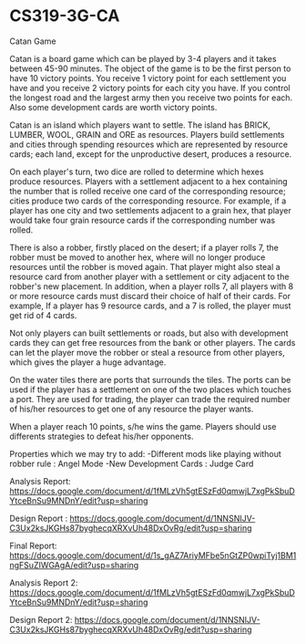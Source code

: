 # CS319-3G-CA
Catan Game

Catan is a board game which can be played by 3-4 players and it takes between 45-90 minutes. 
The object of the game is to be the first person to have 10 victory points. You receive 1 victory point for each settlement you have and you receive 2 victory points for each city you have. If you control the longest road and the largest army then you receive two points for each. Also some development cards are worth victory points. 

Catan is an island which players want to settle. The island has BRICK, LUMBER, WOOL, GRAIN and ORE as resources. Players build settlements and cities through spending resources which are represented by resource cards; each land, except for the unproductive desert, produces a resource. 

On each player's turn, two dice are rolled to determine which hexes produce resources. Players with a settlement adjacent to a hex containing the number that is rolled receive one card of the corresponding resource; cities produce two cards of the corresponding resource. For example, if a player has one city and two settlements adjacent to a grain hex, that player would take four grain resource cards if the corresponding number was rolled. 
 
There is also a robber, firstly placed on the desert; if a player rolls 7, the robber must be moved to another hex, where will no longer produce resources until the robber is moved again. That player might also steal a resource card from another player with a settlement or city adjacent to the robber's new placement. In addition, when a player rolls 7, all players with 8 or more resource cards must discard their choice of half of their cards. For example, If a player has 9 resource cards, and a 7 is rolled, the player must get rid of 4 cards. 

Not only players can built settlements or roads, but also with development cards they can get free resources from the bank or other players. The cards can let the player move the robber or steal a resource from other players, which gives the player a huge advantage. 

On the water tiles there are ports that surrounds the tiles. The ports can be used if the player has a settlement on one of the two places which touches a port. They are used for trading, the player can trade the required number of his/her resources to get one of any resource the player wants.

When a player reach 10 points, s/he wins the game. Players should use differents strategies to defeat his/her opponents.

Properties which we may try to add:
-Different mods like playing without robber rule : Angel Mode
-New Development Cards : Judge Card

Analysis Report: https://docs.google.com/document/d/1fMLzVh5gtESzFd0qmwjL7xgPkSbuDYtceBnSu9MNDnY/edit?usp=sharing

Design Report  : https://docs.google.com/document/d/1NNSNIJV-C3Ux2ksJKGHs87byghecqXRXvUh48DxOvRg/edit?usp=sharing

Final Report: https://docs.google.com/document/d/1s_gAZ7AriyMFbe5nGtZP0wpiTyj1BM1ngFSuZIWGAgA/edit?usp=sharing

Analysis Report 2: https://docs.google.com/document/d/1fMLzVh5gtESzFd0qmwjL7xgPkSbuDYtceBnSu9MNDnY/edit?usp=sharing

Design Report 2: https://docs.google.com/document/d/1NNSNIJV-C3Ux2ksJKGHs87byghecqXRXvUh48DxOvRg/edit?usp=sharing
